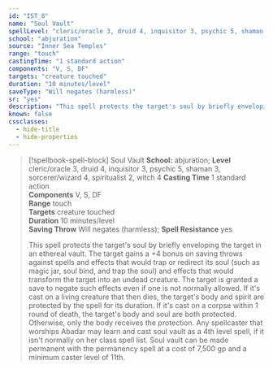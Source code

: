 ```yaml
---
id: "IST_8"
name: "Soul Vault"
spellLevel: "cleric/oracle 3, druid 4, inquisitor 3, psychic 5, shaman 3, sorcerer/wizard 4, spiritualist 2, witch 4"
school: "abjuration"
source: "Inner Sea Temples"
range: "touch"
castingTime: "1 standard action"
components: "V, S, DF"
targets: "creature touched"
duration: "10 minutes/level"
saveType: "Will negates (harmless)"
sr: "yes"
description: "This spell protects the target's soul by briefly enveloping the target in an ethereal vault. The target gains a +4 bonus on saving throws against spells and effects that would trap or redirect its soul (such as magic jar, soul bind, and trap the soul) and effects that would transform the target into an undead creature. The target is granted a save to negate such effects even if one is not normally allowed. If it's cast on a living creature that then dies, the target's body and spirit are protected by the spell for its duration. If it's cast on a corpse within 1 round of death, the target's body and soul are both protected. Otherwise, only the body receives the protection.  Any spellcaster that worships Abadar may learn and cast soul vault as a 4th level spell, if it isn't normally on her class spell list. Soul vault can be made permanent with the permanency spell at a cost of 7,500 gp and a minimum caster level of 11th."
known: false
cssclasses:
  - hide-title
  - hide-properties
---
```


> [!spellbook-spell-block] Soul Vault
> **School:** abjuration; **Level** cleric/oracle 3, druid 4, inquisitor 3, psychic 5, shaman 3, sorcerer/wizard 4, spiritualist 2, witch 4
> **Casting Time** 1 standard action  
> **Components** V, S, DF  
> **Range** touch  
> **Targets** creature touched  
> **Duration** 10 minutes/level  
> **Saving Throw** Will negates (harmless); **Spell Resistance** yes
> 
> This spell protects the target's soul by briefly enveloping the target in an ethereal vault. The target gains a +4 bonus on saving throws against spells and effects that would trap or redirect its soul (such as magic jar, soul bind, and trap the soul) and effects that would transform the target into an undead creature. The target is granted a save to negate such effects even if one is not normally allowed. If it's cast on a living creature that then dies, the target's body and spirit are protected by the spell for its duration. If it's cast on a corpse within 1 round of death, the target's body and soul are both protected. Otherwise, only the body receives the protection.  Any spellcaster that worships Abadar may learn and cast soul vault as a 4th level spell, if it isn't normally on her class spell list. Soul vault can be made permanent with the permanency spell at a cost of 7,500 gp and a minimum caster level of 11th.